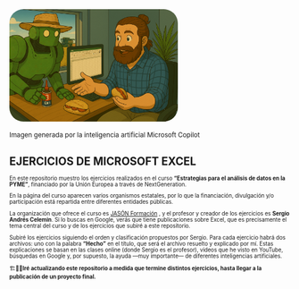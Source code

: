 <div style="display: flex; justify-content: left;">
    <img src="imag/v3.png" style="border-radius: 25px; width: 60%;">
</div>

<small>Imagen generada por la inteligencia artificial Microsoft Copilot<small> 

# EJERCICIOS DE MICROSOFT EXCEL

En este repositorio muestro los ejercicios realizados en el curso **“Estrategias para el análisis de datos en la PYME”**, financiado por la Unión Europea a través de NextGeneration.

En la página del curso aparecen varios organismos estatales, por lo que la financiación, divulgación y/o participación está repartida entre diferentes entidades públicas.

La organización que ofrece el curso es [JASÓN Formación](https://www.jasonformacion.com) , y el profesor y creador de los ejercicios es **Sergio Andrés Celemin**. Si lo buscas en Google, verás que tiene publicaciones sobre Excel, que es precisamente el tema central del curso y de los ejercicios que subiré a este repositorio.

Subiré los ejercicios siguiendo el orden y clasificación propuestos por Sergio. Para cada ejercicio habrá dos archivos: uno con la palabra **“Hecho”** en el título, que será el archivo resuelto y explicado por mí. Estas explicaciones se basan en las clases online (donde Sergio es el profesor), videos que he visto en YouTube, búsquedas en Google y, por supuesto, la ayuda —muy importante— de diferentes inteligencias artificiales.

🏗️🔄🚧**Iré actualizando este repositorio a medida que termine distintos ejercicios, hasta llegar a la publicación de un proyecto final.**
